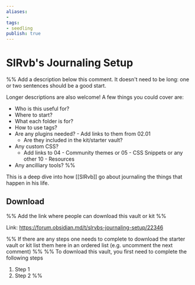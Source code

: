 ```yaml
---
aliases: 
- 
tags:
- seedling
publish: true
---
```


# SlRvb's Journaling Setup

%% Add a description below this comment. It doesn't need to be long: one or two sentences should be a good start. 

Longer descriptions are also welcome! A few things you could cover are: 
- Who is this useful for?
- Where to start?
- What each folder is for?
- How to use tags?
- Are any plugins needed? - Add links to them from 02.01
	- Are they included in the kit/starter vault?
- Any custom CSS? 
	- Add links to 04 - Community themes or 05 - CSS Snippets or any other 10 - Resources
- Any ancilliary tools?
%%

This is a deep dive into how [[SlRvb]] go about journaling the things that happen in his life.

## Download 

%% Add the link where people can download this vault or kit %%

Link: https://forum.obsidian.md/t/slrvbs-journaling-setup/22346

%% If there are any steps one needs to complete to download the starter vault or kit list them here in an ordered list (e.g. uncomment the next comment)
%%
%% To download this vault, you first need to complete the following steps
1. Step 1
2. Step 2
%%